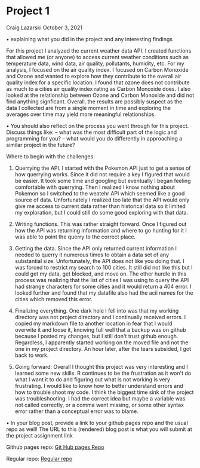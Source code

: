 Project 1
================
Craig Lazarski
October 3, 2021

• explaining what you did in the project and any interesting findings 

For this project I analyzed the current weather data API. I created functions that allowed me (or anyone) to access current weather conditions such as temperature data, wind data, air quality, pollutants, humidity, etc. For my analysis, I focused on the air quality index. I focused on Carbon Monoxide and Ozone and wanted to explore how they contribute to the overall air quality index for a specific location. I found that ozone does not contribute as much to a cities air quality index rating as Carbon Monoxide does. I also looked at the relationship between Ozone and Carbon Monoxide and did not find anything signficant. Overall, the results are possibly suspect as the data I collected are from a single moment in time and exploring the averages over time may yield more meaningful relationships.

• You should also reflect on the process you went through for this project. Discuss things like: – what was the most difficult part of the logic and programming for you? – what would you do differently in approaching a similar project in the future? 

Where to begin with the challenges:
1. Querrying the API. I started with the Pokemon API just to get a sense of how querrying works. Since it did not require a key I figured that would be easier. It took some time and googling but eventually I began feeling comfortable with querrying. Then I realized I know nothing about Pokemon so I switched to the weatehr API which seemed like a good source of data. Unfortunately I realized too late that the API would only give me access to current data rather than historical data so it limited my exploration, but I could still do some good exploring with that data.

2. Writing functions. This was rather straight forward. Once I figured out how the API was returning information and where to go hunting for it I was able to point the querry to the correct place.

3. Getting the data. Since the API only returned current information I needed to querry it numerous times to obtain a data set of any substantial size. Unfortunately, the API does not like you doing that. I was forced to restrict my search to 100 cities. It still did not like this but I could get my data, get blocked, and move on. The other hurdle in this process was realizing that the list of cities I was using to query the API had strange characters for some cities and it would return a 404 error. I looked further and found that my datafile also had the acii names for the cities which removed this error. 

4. Finalizing everything. One dark hole I fell into was that my working directory was not project directory and I continually received errors. I copied my markdown file to another location in fear that I would overwite it and loose it, knowing full well that a backup was on github because I posted my changes, but I still don't trust github enough. Regardless, I apparently started working on the moved file and not the one in my project directory. An hour later, after the tears subsided, I got back to work. 

5. Going forward: Overall I thought this project was very interesting and I learned some new skills. R continues to be the frustration as it won't do what I want it to do and figuring out what is not working is very frustrating. I would like to know how to better understand errors and how to trouble shoot my code. I think the biggest time sink of the project was troubleshooting. I had the correct idea but maybe a variable was not called correctly, or a comma went missing, or some other syntax error rather than a conceptual error was to blame. 


• In your blog post, provide a link to your github pages repo and the usual repo as well! The URL to this (rendered) blog post is what you will submit at the project assignment link

Github pages repo:
[Git Hub pages Repo](https://clazarski.github.io/ST558_project/)

Regular repo:
[Regular repo](https://github.com/clazarski/ST558_project)
